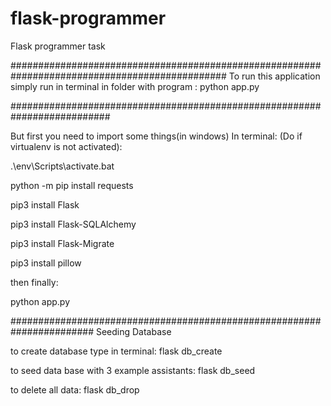 # flask-programmer
Flask programmer task


###############################################################################################
To run this application simply run in terminal in folder with program :
python app.py


##########################################################################

But first you need to import some things(in windows)
In terminal:
(Do if virtualenv is not activated):

.\env\Scripts\activate.bat

python -m pip install requests  

pip3 install Flask

pip3 install Flask-SQLAlchemy

pip3 install Flask-Migrate

pip3 install pillow

then finally:

python app.py

#######################################################################
Seeding Database

to create database type in terminal:
flask db_create

to seed data base with 3 example assistants:
flask db_seed

to delete all data:
flask db_drop

